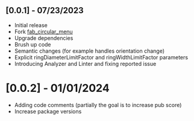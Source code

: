 ## [0.0.1] - 07/23/2023

- Initial release
- Fork [fab_circular_menu](https://pub.dev/packages/fab_circular_menu)
- Upgrade dependencies
- Brush up code
- Semantic changes (for example handles orientation change)
- Explicit ringDiameterLimitFactor and ringWidthLimitFactor parameters
- Introducing Analyzer and Linter and fixing reported issue

# [0.0.2] - 01/01/2024

- Adding code comments (partially the goal is to increase pub score)
- Increase package versions
